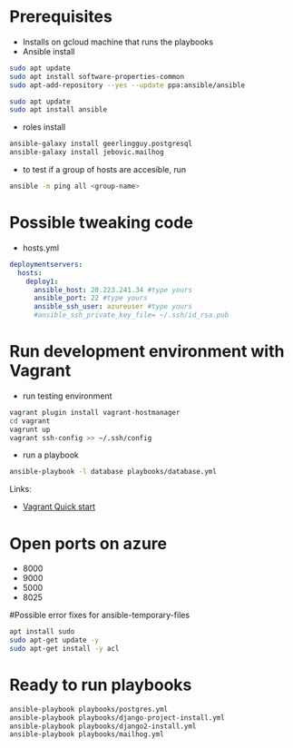 # Prerequisites
* Installs on gcloud machine that runs the playbooks
* Ansible install
```bash
sudo apt update
sudo apt install software-properties-common
sudo apt-add-repository --yes --update ppa:ansible/ansible

sudo apt update
sudo apt install ansible
```
* roles install
```bash
ansible-galaxy install geerlingguy.postgresql
ansible-galaxy install jebovic.mailhog
```
* to test if a group of hosts are accesible, run
```bash
ansible -m ping all <group-name>
```
# Possible tweaking code
* hosts.yml
```yaml
deploymentservers:
  hosts:
    deploy1:
      ansible_host: 20.223.241.34 #type yours
      ansible_port: 22 #type yours
      ansible_ssh_user: azureuser #type yours
      #ansible_ssh_private_key_file= ~/.ssh/id_rsa.pub
```
# Run development environment with Vagrant
* run testing environment
```bash
vagrant plugin install vagrant-hostmanager
cd vagrant
vagrunt up
vagrant ssh-config >> ~/.ssh/config
```
* run a playbook
```bash
ansible-playbook -l database playbooks/database.yml
```
Links:
* [Vagrant Quick start](https://learn.hashicorp.com/collections/vagrant/getting-started)

# Open ports on azure
* 8000
* 9000
* 5000
* 8025

#Possible error fixes for ansible-temporary-files
```bash
apt install sudo
sudo apt-get update -y
sudo apt-get install -y acl
```


# Ready to run playbooks
```bash
ansible-playbook playbooks/postgres.yml
ansible-playbook playbooks/django-project-install.yml
ansible-playbook playbooks/django2-install.yml
ansible-playbook playbooks/mailhog.yml
```
